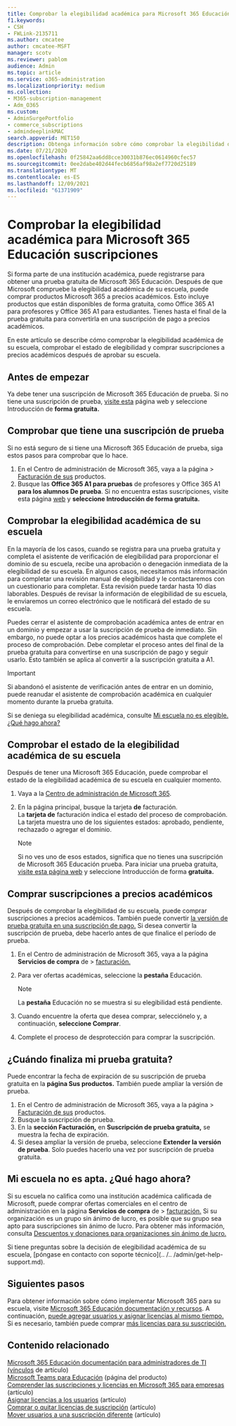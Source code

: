 ```yaml
---
title: Comprobar la elegibilidad académica para Microsoft 365 Educación suscripciones
f1.keywords:
- CSH
- FWLink-2135711
ms.author: cmcatee
author: cmcatee-MSFT
manager: scotv
ms.reviewer: pablom
audience: Admin
ms.topic: article
ms.service: o365-administration
ms.localizationpriority: medium
ms.collection:
- M365-subscription-management
- Adm_O365
ms.custom:
- AdminSurgePortfolio
- commerce_subscriptions
- admindeeplinkMAC
search.appverid: MET150
description: Obtenga información sobre cómo comprobar la elegibilidad de su escuela Microsoft 365 Educación precios académicos.
ms.date: 07/21/2020
ms.openlocfilehash: 0f25842aa6dd8cce30031b876ec0614960cfec57
ms.sourcegitcommit: 0ee2dabe402d44fecb6856af98a2ef7720d25189
ms.translationtype: MT
ms.contentlocale: es-ES
ms.lasthandoff: 12/09/2021
ms.locfileid: "61371909"
---
```

# <a name="verify-academic-eligibility-for-microsoft-365-education-subscriptions"></a>Comprobar la elegibilidad académica para Microsoft 365 Educación suscripciones

Si forma parte de una institución académica, puede registrarse para obtener una prueba gratuita de Microsoft 365 Educación. Después de que Microsoft compruebe la elegibilidad académica de su escuela, puede comprar productos Microsoft 365 a precios académicos. Esto incluye productos que están disponibles de forma gratuita, como Office 365 A1 para profesores y Office 365 A1 para estudiantes. Tienes hasta el final de la prueba gratuita para convertirla en una suscripción de pago a precios académicos.

En este artículo se describe cómo comprobar la elegibilidad académica de su escuela, comprobar el estado de elegibilidad y comprar suscripciones a precios académicos después de aprobar su escuela.

## <a name="before-you-begin"></a>Antes de empezar

Ya debe tener una suscripción de Microsoft 365 Educación de prueba. Si no tiene una suscripción de prueba, [visite esta](https://www.microsoft.com/microsoft-365/academic/compare-office-365-education-plans?activetab=tab%3aprimaryr1) página web y seleccione Introducción de **forma gratuita.**

## <a name="verify-that-you-have-a-trial-subscription"></a>Comprobar que tiene una suscripción de prueba

Si no está seguro de si tiene una Microsoft 365 Educación de prueba, siga estos pasos para comprobar que lo hace.

1. En el Centro de administración de Microsoft 365, vaya  a la página \> <a href="https://go.microsoft.com/fwlink/p/?linkid=842054" target="_blank">Facturación de sus</a> productos.
2. Busque las **Office 365 A1 para pruebas** de profesores y Office 365 A1 **para los alumnos De prueba**. Si no encuentra estas suscripciones, visite esta página [web](https://www.microsoft.com/microsoft-365/academic/compare-office-365-education-plans?activetab=tab%3aprimaryr1) y **seleccione Introducción de forma gratuita.**

## <a name="verify-your-schools-academic-eligibility"></a>Comprobar la elegibilidad académica de su escuela

En la mayoría de los casos, cuando se registra para una prueba gratuita y completa el asistente de verificación de elegibilidad para proporcionar el dominio de su escuela, recibe una aprobación o denegación inmediata de la elegibilidad de su escuela. En algunos casos, necesitamos más información para completar una revisión manual de elegibilidad y le contactaremos con un cuestionario para completar. Esta revisión puede tardar hasta 10 días laborables. Después de revisar la información de elegibilidad de su escuela, le enviaremos un correo electrónico que le notificará del estado de su escuela.

Puedes cerrar el asistente de comprobación académica antes de entrar en un dominio y empezar a usar la suscripción de prueba de inmediato. Sin embargo, no puede optar a los precios académicos hasta que complete el proceso de comprobación. Debe completar el proceso antes del final de la prueba gratuita para convertirse en una suscripción de pago y seguir usarlo. Esto también se aplica al convertir a la suscripción gratuita a A1.

> [!IMPORTANT]
> Si abandonó el asistente de verificación antes [](https://go.microsoft.com/fwlink/p/?linkid=2135255) de entrar en un dominio, puede reanudar el asistente de comprobación académica en cualquier momento durante la prueba gratuita.

Si se deniega su elegibilidad académica, consulte [Mi escuela no es elegible. ¿Qué hago ahora?](#my-school-isnt-eligible-what-do-i-do-now)

## <a name="check-the-status-of-your-schools-academic-eligibility"></a>Comprobar el estado de la elegibilidad académica de su escuela

Después de tener una Microsoft 365 Educación, puede comprobar el estado de la elegibilidad académica de su escuela en cualquier momento.

1. Vaya a la <a href="https://go.microsoft.com/fwlink/p/?linkid=2024339" target="_blank">Centro de administración de Microsoft 365</a>.
2. En la página principal, busque la tarjeta **de** facturación.\
    La **tarjeta de** facturación indica el estado del proceso de comprobación. La tarjeta muestra uno de los siguientes estados: aprobado, pendiente, rechazado o agregar el dominio.

    > [!NOTE]
    > Si no ves uno de esos estados, significa que no tienes una suscripción de Microsoft 365 Educación prueba. Para iniciar una prueba gratuita, [visite esta página web](https://www.microsoft.com/microsoft-365/academic/compare-office-365-education-plans?activetab=tab%3aprimaryr1) y seleccione Introducción de forma **gratuita.**

## <a name="buy-subscriptions-at-academic-prices"></a>Comprar suscripciones a precios académicos

Después de comprobar la elegibilidad de su escuela, puede comprar suscripciones a precios académicos. También puede convertir [la versión de prueba gratuita en una suscripción de pago.](../try-or-buy-microsoft-365.md) Si desea convertir la suscripción de prueba, debe hacerlo antes de que finalice el período de prueba.

1. En el Centro de administración de Microsoft 365, vaya a la página **Servicios de compra** de \> <a href="https://go.microsoft.com/fwlink/p/?linkid=868433" target="_blank">facturación.</a>
2. Para ver ofertas académicas, seleccione la **pestaña** Educación.

    > [!NOTE]
    > La **pestaña** Educación no se muestra si su elegibilidad está pendiente.

3. Cuando encuentre la oferta que desea comprar, selecciónelo y, a continuación, **seleccione Comprar**.
4. Complete el proceso de desprotección para comprar la suscripción.

## <a name="when-does-my-free-trial-end"></a>¿Cuándo finaliza mi prueba gratuita?

Puede encontrar la fecha de expiración de su suscripción de prueba gratuita en la **página Sus productos.** También puede ampliar la versión de prueba.

1. En el Centro de administración de Microsoft 365, vaya  a la página \> <a href="https://go.microsoft.com/fwlink/p/?linkid=842054" target="_blank">Facturación de sus</a> productos.
2. Busque la suscripción de prueba.
3. En la **sección Facturación,** en **Suscripción de prueba gratuita,** se muestra la fecha de expiración.
4. Si desea ampliar la versión de prueba, seleccione **Extender la versión de prueba**. Solo puedes hacerlo una vez por suscripción de prueba gratuita.

## <a name="my-school-isnt-eligible-what-do-i-do-now"></a>Mi escuela no es apta. ¿Qué hago ahora?

Si su escuela no califica como una institución académica calificada de Microsoft, puede comprar ofertas comerciales en el centro de administración en la página **Servicios de compra** de \> <a href="https://go.microsoft.com/fwlink/p/?linkid=868433" target="_blank">facturación.</a> Si su organización es un grupo sin ánimo de lucro, es posible que su grupo sea apto para suscripciones sin ánimo de lucro. Para obtener más información, consulta [Descuentos y donaciones para organizaciones sin ánimo de lucro.](https://www.microsoft.com/nonprofits/eligibility)

Si tiene preguntas sobre la decisión de elegibilidad académica de su escuela, [póngase en contacto con soporte técnico](.. /.. /admin/get-help-support.md).

## <a name="next-steps"></a>Siguientes pasos

Para obtener información sobre cómo implementar Microsoft 365 para su escuela, visite [Microsoft 365 Educación documentación y recursos](/microsoft-365/education/deploy/). A continuación, [puede agregar usuarios y asignar licencias al mismo tiempo.](../../admin/add-users/add-users.md) Si es necesario, también puede comprar [más licencias para su suscripción.](../licenses/buy-licenses.md)

## <a name="related-content"></a>Contenido relacionado

[Microsoft 365 Educación documentación para administradores de TI (vínculos](/education/itadmins) de artículo)\
[Microsoft Teams para Educación](https://microsoft.com/education/products/teams/default.aspx) (página del producto)\
[Comprender las suscripciones y licencias en Microsoft 365 para empresas](../licenses/subscriptions-and-licenses.md) (artículo)\
[Asignar licencias a los usuarios](../../admin/manage/assign-licenses-to-users.md) (artículo)\
[Comprar o quitar licencias de suscripción](../licenses/buy-licenses.md) (artículo)\
[Mover usuarios a una suscripción diferente](move-users-different-subscription.md) (artículo)
